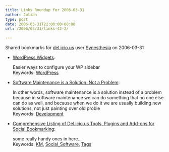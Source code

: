```yaml
---
title: Links Roundup for 2006-03-31
author: Julian
type: post
date: 2006-03-31T22:00:00+00:00
url: /2006/03/31/links-42-2/

---
```

Shared bookmarks for [del.icio.us][1] user  [Synesthesia][2] on 2006-03-31

  * [WordPress Widgets][3]:
  
    Easier ways to configure your WP sidebar   
    Keywords: [WordPress][4]
  * [Software Maintenance is a Solution, Not a Problem][5]:
  
    In other words, software maintenance is a solution instead of a problem because in software maintenance we can do something that no one else can do as well, and because when we do it we are usually building new solutions, not just painting over old proble   
    Keywords: [Development][6]
  * [Comprehensive Listing of Del.icio.us Tools, Plugins and Add-ons for Social Bookmarking][7]:
  
    some really handy ones in here&#8230;   
    Keywords: [KM][8], [Social_Software][9], [Tags][10]

 [1]: https://del.icio.us/
 [2]: https://del.icio.us/synesthesia
 [3]: https://www.automattic.com/code/widgets/ "https://www.automattic.com/code/widgets/"
 [4]: https://del.icio.us/synesthesia/WordPress
 [5]: https://www.developerdotstar.com/mag/articles/maintenance_solution.html "https://www.developerdotstar.com/mag/articles/maintenance_solution.html"
 [6]: https://del.icio.us/synesthesia/Development
 [7]: https://www.kriskrug.com/?p=276 "https://www.kriskrug.com/?p=276"
 [8]: https://del.icio.us/synesthesia/KM
 [9]: https://del.icio.us/synesthesia/Social_Software
 [10]: https://del.icio.us/synesthesia/Tags
